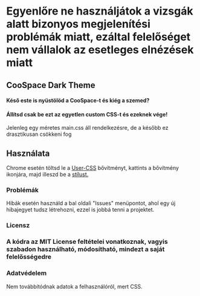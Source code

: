 <html>
<head>
</head>
<body>
<h1>Egyenlőre ne használjátok a vizsgák alatt bizonyos megjelenítési problémák miatt, ezáltal felelőséget nem vállalok az esetleges elnézések miatt</h1>

<h2>CooSpace Dark Theme</h2>
<h4>Késő este is nyüstölöd a CooSpace-t és kiég a szemed?</h4>
<h4>Állítsd csak be ezt az egyetlen custom CSS-t és ezeknek vége!</h4>
<p>Jelenleg egy méretes main.css áll rendelkezésre, de a később ez drasztikusan csökkeni fog</p>

<h2>Használata</h2>
<p>Chrome esetén töltsd le a <a href="https://chrome.google.com/webstore/detail/user-css/okpjlejfhacmgjkmknjhadmkdbcldfcb">User-CSS</a> bővítményt, kattints a bővítmény ikonjára, majd illeszd be a <a href="https://gitlab.com/elekakos2703/coospace-dark-theme/-/blob/master/main.css">stílust.</a></p>


<h3>Problémák</h3>
<p>Hibák esetén használd a bal oldali "Issues" menüpontot, ahol egy új hibajegyet tudsz létrehozni, ezzel is jobbá tenni a projektet.</p>


<h3>Licensz<h3>
<p>A kódra az MIT License feltételei vonatkoznak, vagyis szabadon használható, módosítható, mindezt a saját felelősségedre</p>

<h3>Adatvédelem</h3>
<p>Nem továbbítódnak adatok a felhasználóról, mert CSS.</p>
</body>
</html>